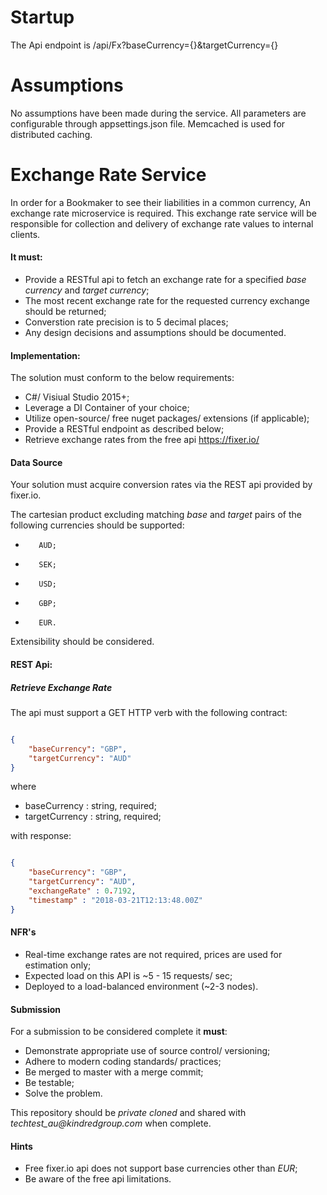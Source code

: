 # Startup

The Api endpoint is /api/Fx?baseCurrency={}&targetCurrency={}

# Assumptions

No assumptions have been made during the service. All parameters are configurable through appsettings.json file.
Memcached is used for distributed caching.

# Exchange Rate Service

In order for a Bookmaker to see their liabilities in a common currency, An exchange rate microservice is required. This exchange rate service will be responsible for collection and delivery of exchange rate values to internal clients. 

#### It must: ####

- Provide a RESTful api to fetch an exchange rate for a specified _base currency_ and _target currency_;
- The most recent exchange rate for the requested currency exchange should be returned;
- Converstion rate precision is to 5 decimal places;
- Any design decisions and assumptions should be documented.


#### Implementation: ####

The solution must conform to the below requirements:

- C#/ Visiual Studio 2015+;
- Leverage a DI Container of your choice;
- Utilize open-source/ free nuget packages/ extensions (if applicable);
- Provide a RESTful endpoint as described below;
- Retrieve exchange rates from the free api https://fixer.io/


#### Data Source ####

Your solution must acquire conversion rates via the REST api provided by fixer.io. 

The cartesian product excluding matching _base_ and _target_ pairs of the following currencies should be supported:

-        AUD;
-        SEK;
-        USD; 
-        GBP;
-        EUR.

Extensibility should be considered.

#### REST Api: ####

##### Retrieve Exchange Rate #####

The api must support a GET HTTP verb with the following contract:



```json

{
    "baseCurrency": "GBP",
    "targetCurrency": "AUD"
}

```
where

- baseCurrency : string, required;
- targetCurrency : string, required;


with response:



```json

{
    "baseCurrency": "GBP",
    "targetCurrency": "AUD",
    "exchangeRate" : 0.7192,
    "timestamp" : "2018-03-21T12:13:48.00Z"
}

```

#### NFR's ####

- Real-time exchange rates are not required, prices are used for estimation only;
- Expected load on this API is ~5 - 15 requests/ sec;
- Deployed to a load-balanced environment (~2-3 nodes).


#### Submission ####

For a submission to be considered complete it **must**:

 - Demonstrate appropriate use of source control/ versioning;
 - Adhere to modern coding standards/ practices;
 - Be merged to master with a merge commit;
 - Be testable;
 - Solve the problem.

This repository should be _private cloned_ and shared with _techtest_au@kindredgroup.com_ when complete.


#### Hints ####
* Free fixer.io api does not support base currencies other than _EUR_;
* Be aware of the free api limitations.

